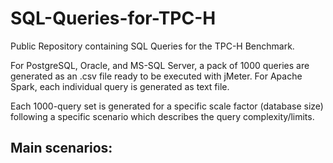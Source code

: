 # SQL-Queries-for-TPC-H
Public Repository containing SQL Queries for the TPC-H Benchmark.

For PostgreSQL, Oracle, and MS-SQL Server, a pack of 1000 queries are generated as an .csv file ready to be executed with jMeter.
For Apache Spark, each individual query is generated as text file.

Each 1000-query set is generated for a specific scale factor (database size) following a specific scenario which describes the query complexity/limits.



Main scenarios:
- 

